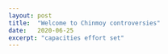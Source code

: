 ```yaml
---
layout: post
title:  "Welcome to Chinmoy controversies"
date:   2020-06-25
excerpt: "capacities effort set"
---
```

